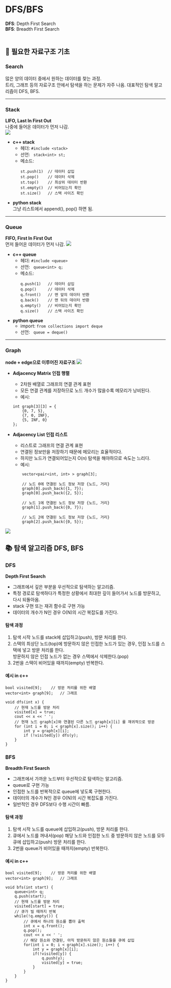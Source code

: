 # DFS/BFS
<strong>DFS</strong>: Depth First Search <br>
<strong>BFS</strong>: Breadth First Search
 <br></br>    
  
## 🔎 필요한 자료구조 기초
### Search 
많은 양의 데이터 중에서 원하는 데이터를 찾는 과정. <br>
트리, 그래프 등의 자료구조 안에서 탐색을 하는 문제가 자주 나옴. 대표적인 탐색 알고리즘이 DFS, BFS.

------
### Stack
<strong>LIFO, Last In First Out</strong><br>
     나중에 들어온 데이터가 먼저 나감.<br>
<img src="https://user-images.githubusercontent.com/63590121/165519028-164f7c45-926b-4488-869d-377776efda90.jpeg">

* <strong> c++ stack </strong><br>
  * 헤더: ```#include <stack> ```
  * 선언: ``` stack<int> st;```
  * 메소드:
    ```
    st.push(1)  // 데이터 삽입
    st.pop()    // 데이터 삭제
    st.top()    // 최상위 데이터 반환
    st.empty()  // 비어있는지 확인
    st.size()   // 스택 사이즈 확인
    ```
* <strong> python stack </strong><br>
그냥 리스트에서 append(), pop() 하면 됨.

------
### Queue
<strong>FIFO, First In First Out</strong><br>
먼저 들어온 데이터가 먼저 나감.
<img src="https://user-images.githubusercontent.com/63590121/165520450-e25cfcd3-1a9f-4619-9548-fb2762b4c8bf.jpg">

* <strong> c++ queue </strong><br>
  * 헤더: ```#include <queue> ```
  * 선언: ``` queue<int> q;```
  * 메소드:
    ```
    q.push(1)   // 데이터 삽입
    q.pop()     // 데이터 삭제
    q.front()   // 맨 앞의 데이터 반환
    q.back()    // 맨 뒤의 데이터 반환
    q.empty()   // 비어있는지 확인
    q.size()    // 스택 사이즈 확인
    ```
* <strong> python queue </strong><br>
  * import: ``` from collections import deque ```
  * 선언: ``` queue = deque()```

------
### Graph
<strong> node + edge으로 이루어진 자료구조 </strong>
<img src="https://user-images.githubusercontent.com/63590121/165523898-ea85c083-088d-4042-9454-22cb5003fcb1.jpg">

* <strong> Adjacency Matrix 인접 행렬 </strong><br>
	* 2차원 배열로 그래프의 연결 관계 표현
	* 모든 연결 관계를 저장하므로 노드 개수가 많을수록 메모리가 낭비된다.
	* 예시:
	```
	int graph[3][3] = {
    	{0, 7, 5},
    	{7, 0, INF},
    	{5, INF, 0}
	};
	```
	
* <strong> Adjacency List 인접 리스트 </strong><br>
	* 리스트로 그래프의 연결 관계 표현
	* 연결된 정보만을 저장하기 때문에 메모리는 효율적이다.
	* 하지만 노드가 연결되어있는지 O(n) 탐색을 해야하므로 속도는 느리다.
	* 예시:	
	```
		vector<pair<int, int> > graph[3];
	
    	// 노드 0에 연결된 노드 정보 저장 {노드, 거리}
    	graph[0].push_back({1, 7});
    	graph[0].push_back({2, 5});

    	// 노드 1에 연결된 노드 정보 저장 {노드, 거리}
    	graph[1].push_back({0, 7});

    	// 노드 2에 연결된 노드 정보 저장 {노드, 거리}
    	graph[2].push_back({0, 5});
	```
<img src="https://user-images.githubusercontent.com/63590121/165523719-c7f36a0b-f2b7-48a3-b9de-0f482ab0a3d3.jpg">

## 📚 탐색 알고리즘 DFS, BFS

### DFS
<strong> Depth First Search</strong><br>
* 그래프에서 깊은 부분을 우선적으로 탐색하는 알고리즘.<br>
* 특정 경로로 탐색하다가 특정한 상황에서 최대한 깊이 들어가서 노드를 방문하고, 다시 되돌아옴.<br>
* stack 구현 또는 재귀 함수로 구현 가능
* 데이터의 개수가 N인 경우 O(N)의 시간 복잡도를 가진다.

#### 탐색 과정
1. 탐색 시작 노드를 stack에 삽입하고(push), 방문 처리를 한다.
2. 스택의 최상단 노드(top)에 방문하지 않은 인접한 노드가 있는 경우, 인접 노드를 스택에 넣고 방문 처리를 한다.<br>
방문하지 않은 인접 노드가 없는 경우 스택에서 삭제한다.(pop)
3. 2번을 스택이 비어있을 때까지(empty) 반복한다.

#### 예시 in c++
```
bool visited[9];	// 방문 처리를 위한 배열
vector<int> graph[9];	// 그래프

void dfs(int x) {
    // 현재 노드를 방문 처리
    visited[x] = true;
    cout << x << ' ';
    // 현재 노드 graph[x]와 연결된 다른 노드 graph[x][i] 를 재귀적으로 방문
    for (int i = 0; i < graph[x].size(); i++) {
        int y = graph[x][i];
        if (!visited[y]) dfs(y);
    }
}
```

### BFS
<strong> Breadth First Search</strong><br>
* 그래프에서 가까운 노드부터 우선적으로 탐색하는 알고리즘.<br>
* queue로 구현 가능
* 인접한 노드를 반복적으로 queue에 넣도록 구현한다.
* 데이터의 개수가 N인 경우 O(N)의 시간 복잡도를 가진다.
* 일반적인 경우 DFS보다 수행 시간이 빠름.

#### 탐색 과정
1. 탐색 시작 노드를 queue에 삽입하고(push), 방문 처리를 한다.
2. 큐에서 노드를 꺼내서(pop) 해당 노드와 인접한 노드 중 방문하지 않은 노드를 모두 큐에 삽입하고(push) 방문 처리를 한다.<br>
3. 2번을 queue가 비어있을 때까지(empty) 반복한다.

#### 예시 in c++
```
bool visited[9];	// 방문 처리를 위한 배열
vector<int> graph[9];	// 그래프

void bfs(int start) {
    queue<int> q;
    q.push(start);
    // 현재 노드를 방문 처리
    visited[start] = true;
    // 큐가 빌 때까지 반복
    while(!q.empty()) {
    	// 큐에서 하나의 원소를 뽑아 출력
        int x = q.front();
        q.pop();
        cout << x << ' ';
        // 해당 원소와 연결된, 아직 방문하지 않은 원소들을 큐에 삽입
        for(int i = 0; i < graph[x].size(); i++) {
            int y = graph[x][i];
            if(!visited[y]) {
                q.push(y);
                visited[y] = true;
            }
        }
    }
}
```




